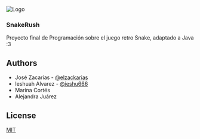 
![Logo](https://i.postimg.cc/xTDmySWr/loguote.png)

### SnakeRush
Proyecto final de Programación sobre el juego retro Snake, adaptado a Java :3

## Authors

- José Zacarías - [@elzackarias](https://www.github.com/elzackarias)
- Ieshuah Alvarez - [@ieshu666](https://github.com/ieshu666)
- Marina Cortés
- Alejandra Juárez
## License
[MIT](https://choosealicense.com/licenses/mit/)

